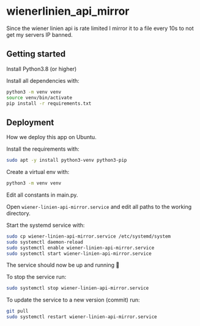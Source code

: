 # wienerlinien_api_mirror
Since the wiener linien api is rate limited I mirror it to a file every 10s to not get my servers IP banned.

## Getting started

Install Python3.8 (or higher)

Install all dependencies with:

```bash
python3 -m venv venv
source venv/bin/activate
pip install -r requirements.txt
```

## Deployment

How we deploy this app on Ubuntu.

Install the requirements with:

```bash
sudo apt -y install python3-venv python3-pip
```

Create a virtual env with:

```bash
python3 -m venv venv
```

Edit all constants in main.py.

Open `wiener-linien-api-mirror.service` and edit all paths to the working
directory.

Start the systemd service with:

```bash
sudo cp wiener-linien-api-mirror.service /etc/systemd/system
sudo systemctl daemon-reload
sudo systemctl enable wiener-linien-api-mirror.service
sudo systemctl start wiener-linien-api-mirror.service
```

The service should now be up and running 🎉

To stop the service run:

```bash
sudo systemctl stop wiener-linien-api-mirror.service
```

To update the service to a new version (commit) run:

```bash
git pull
sudo systemctl restart wiener-linien-api-mirror.service
```

